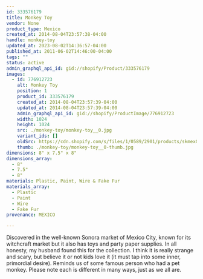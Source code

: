 ```yaml
---
id: 333576179
title: Monkey Toy
vendor: None
product_type: Mexico
created_at: 2014-08-04T23:57:38-04:00
handle: monkey-toy
updated_at: 2023-08-02T14:36:57-04:00
published_at: 2011-06-02T14:46:00-04:00
tags: ""
status: active
admin_graphql_api_id: gid://shopify/Product/333576179
images:
  - id: 776912723
    alt: Monkey Toy
    position: 1
    product_id: 333576179
    created_at: 2014-08-04T23:57:39-04:00
    updated_at: 2014-08-04T23:57:39-04:00
    admin_graphql_api_id: gid://shopify/ProductImage/776912723
    width: 1024
    height: 1024
    src: ./monkey-toy/monkey-toy__0.jpg
    variant_ids: []
    oldSrc: https://cdn.shopify.com/s/files/1/0589/2901/products/skmex0001.tif.jpeg?v=1407211059
    thumb: ./monkey-toy/monkey-toy__0-thumb.jpg
dimensions: 8" x 7.5" x 8"
dimensions_array:
  - 8"
  - 7.5"
  - 8"
materials: Plastic, Paint, Wire & Fake Fur
materials_array:
  - Plastic
  - Paint
  - Wire
  - Fake Fur
provenance: MEXICO

---
```


Discovered in the well-known Sonora market of Mexico City, known for its witchcraft market but it also has toys and party paper supplies. In all honesty, my husband found this for the collection. I think it is really strange and scary, but believe it or not kids love it (it must tap into some inner, primordial desire). Reminds us of some famous person who had a pet monkey. Please note each is different in many ways, just as we all are.